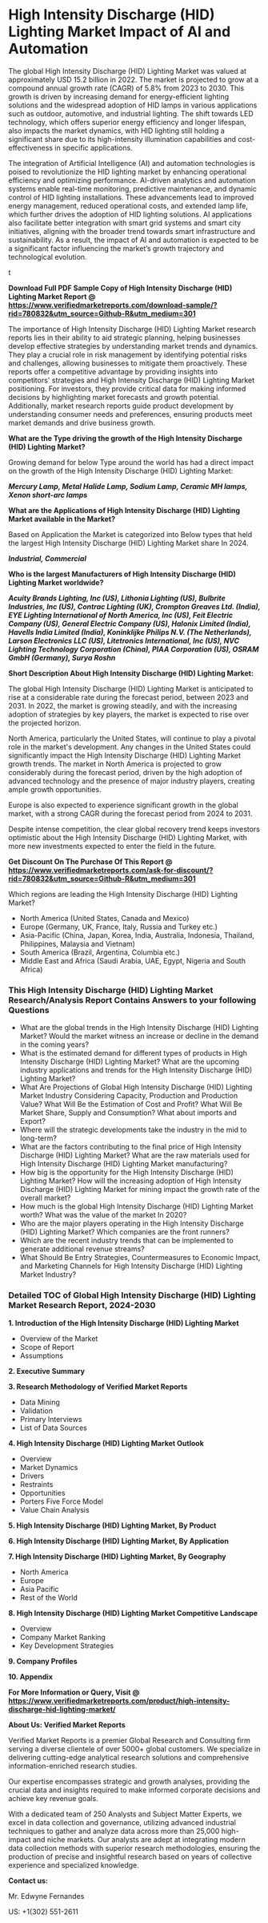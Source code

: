 <meta name="title" content="Global High Intensity Discharge (HID) Lighting Market Impact of AI and Automation"><meta name="description" content="The global High Intensity Discharge (HID) Lighting Market was valued at approximately USD 15.2 billion in 2022. The market is projected to grow at a compound annual gr"><meta name="title" content="High Intensity Discharge (HID) Lighting Market Size, Share, Scope, Trends, Growth, Opportunities, Analysis, Forecast"><h1>High Intensity Discharge (HID) Lighting Market Impact of AI and Automation</h1><p>The global High Intensity Discharge (HID) Lighting Market was valued at approximately USD 15.2 billion in 2022. The market is projected to grow at a compound annual growth rate (CAGR) of 5.8% from 2023 to 2030. This growth is driven by increasing demand for energy-efficient lighting solutions and the widespread adoption of HID lamps in various applications such as outdoor, automotive, and industrial lighting. The shift towards LED technology, which offers superior energy efficiency and longer lifespan, also impacts the market dynamics, with HID lighting still holding a significant share due to its high-intensity illumination capabilities and cost-effectiveness in specific applications.</p><p>The integration of Artificial Intelligence (AI) and automation technologies is poised to revolutionize the HID lighting market by enhancing operational efficiency and optimizing performance. AI-driven analytics and automation systems enable real-time monitoring, predictive maintenance, and dynamic control of HID lighting installations. These advancements lead to improved energy management, reduced operational costs, and extended lamp life, which further drives the adoption of HID lighting solutions. AI applications also facilitate better integration with smart grid systems and smart city initiatives, aligning with the broader trend towards smart infrastructure and sustainability. As a result, the impact of AI and automation is expected to be a significant factor influencing the market’s growth trajectory and technological evolution.</p>t</p><p id="" class=""><strong>Download Full PDF Sample Copy of High Intensity Discharge (HID) Lighting Market Report @ <a href="https://www.verifiedmarketreports.com/download-sample/?rid=780832&utm_source=Github-R&utm_medium=301" target="_blank">https://www.verifiedmarketreports.com/download-sample/?rid=780832&utm_source=Github-R&utm_medium=301</a></strong></p><p>The importance of&nbsp;High Intensity Discharge (HID) Lighting Market research reports lies in their ability to aid strategic planning, helping businesses develop effective strategies by understanding market trends and dynamics. They play a crucial role in risk management by identifying potential risks and challenges, allowing businesses to mitigate them proactively. These reports offer a competitive advantage by providing insights into competitors' strategies and High Intensity Discharge (HID) Lighting Market positioning. For investors, they provide critical data for making informed decisions by highlighting market forecasts and growth potential. Additionally, market research reports guide product development by understanding consumer needs and preferences, ensuring products meet market demands and drive business growth.</p><p><strong>What are the&nbsp;Type driving the growth of the High Intensity Discharge (HID) Lighting Market?</strong></p><p id="" class="">Growing demand for below Type around the world has had a direct impact on the growth of the High Intensity Discharge (HID) Lighting Market:</p><em><strong>Mercury Lamp, Metal Halide Lamp, Sodium Lamp, Ceramic MH lamps, Xenon short-arc lamps</strong></em></p><strong>What are the&nbsp;Applications&nbsp;of High Intensity Discharge (HID) Lighting Market available in the Market?</strong></p><p id="" class="">Based on Application the Market is categorized into Below types that held the largest High Intensity Discharge (HID) Lighting Market share In 2024.</p><em><strong>Industrial, Commercial</strong></em></p><strong>Who is the largest Manufacturers of High Intensity Discharge (HID) Lighting Market worldwide?</strong></p><p><em><strong>Acuity Brands Lighting, Inc (US), Lithonia Lighting (US), Bulbrite Industries, Inc (US), Contrac Lighting (UK), Crompton Greaves Ltd. (India), EYE Lighting International of North America, Inc (US), Feit Electric Company (US), General Electric Company (US), Halonix Limited (India), Havells India Limited (India), Koninklijke Philips N.V. (The Netherlands), Larson Electronics LLC (US), Litetronics International, Inc (US), NVC Lighting Technology Corporation (China), PIAA Corporation (US), OSRAM GmbH (Germany), Surya Roshn</strong></em></p><p id="" class=""><strong>Short Description About High Intensity Discharge (HID) Lighting Market:</strong></p><p>The global High Intensity Discharge (HID) Lighting Market is anticipated to rise at a considerable rate during the forecast period, between 2023 and 2031. In 2022, the market is growing steadily, and with the increasing adoption of strategies by key players, the market is expected to rise over the projected horizon.</p><p>North America, particularly the United States, will continue to play a pivotal role in the market's development. Any changes in the United States could significantly impact the High Intensity Discharge (HID) Lighting Market growth trends. The market in North America is projected to grow considerably during the forecast period, driven by the high adoption of advanced technology and the presence of major industry players, creating ample growth opportunities.</p><p>Europe is also expected to experience significant growth in the global market, with a strong CAGR during the forecast period from 2024 to 2031.</p><p>Despite intense competition, the clear global recovery trend keeps investors optimistic about the High Intensity Discharge (HID) Lighting Market, with more new investments expected to enter the field in the future.</p><p id="" class=""><strong>Get Discount On The Purchase Of This Report @ <a href="https://www.verifiedmarketreports.com/ask-for-discount/?rid=780832&utm_source=Github-R&utm_medium=301" target="_blank">https://www.verifiedmarketreports.com/ask-for-discount/?rid=780832&utm_source=Github-R&utm_medium=301</a></strong></p>Which regions are leading the High Intensity Discharge (HID) Lighting Market?</p><ul><li>North America (United States, Canada and Mexico)</li><li>Europe (Germany, UK, France, Italy, Russia and Turkey etc.)</li><li>Asia-Pacific (China, Japan, Korea, India, Australia, Indonesia, Thailand, Philippines, Malaysia and Vietnam)</li><li>South America (Brazil, Argentina, Columbia etc.)</li><li>Middle East and Africa (Saudi Arabia, UAE, Egypt, Nigeria and South Africa)</li></ul><h3 id="" class="">This High Intensity Discharge (HID) Lighting Market Research/Analysis Report Contains Answers to your following Questions</h3><ul><li>What are the global trends in the High Intensity Discharge (HID) Lighting Market? Would the market witness an increase or decline in the demand in the coming years?</li><li>What is the estimated demand for different types of products in High Intensity Discharge (HID) Lighting Market? What are the upcoming industry applications and trends for the High Intensity Discharge (HID) Lighting Market?</li><li>What Are Projections of Global High Intensity Discharge (HID) Lighting Market Industry Considering Capacity, Production and Production Value? What Will Be the Estimation of Cost and Profit? What Will Be Market Share, Supply and Consumption? What about imports and Export?</li><li>Where will the strategic developments take the industry in the mid to long-term?</li><li>What are the factors contributing to the final price of High Intensity Discharge (HID) Lighting Market? What are the raw materials used for High Intensity Discharge (HID) Lighting Market manufacturing?</li><li>How big is the opportunity for the High Intensity Discharge (HID) Lighting Market? How will the increasing adoption of High Intensity Discharge (HID) Lighting Market for mining impact the growth rate of the overall market?</li><li>How much is the global High Intensity Discharge (HID) Lighting Market worth? What was the value of the market In 2020?</li><li>Who are the major players operating in the High Intensity Discharge (HID) Lighting Market? Which companies are the front runners?</li><li>Which are the recent industry trends that can be implemented to generate additional revenue streams?</li><li>What Should Be Entry Strategies, Countermeasures to Economic Impact, and Marketing Channels for High Intensity Discharge (HID) Lighting Market Industry?</li></ul><h3 id="" class="">Detailed TOC of Global High Intensity Discharge (HID) Lighting Market Research Report, 2024-2030</h3><p id="" class=""><strong>1. Introduction of the High Intensity Discharge (HID) Lighting Market</strong></p><ul><li>Overview of the Market</li><li>Scope of Report</li><li>Assumptions</li></ul><p id="" class=""><strong>2. Executive Summary</strong></p><p id="" class=""><strong>3. Research Methodology of Verified Market Reports</strong></p><ul><li>Data Mining</li><li>Validation</li><li>Primary Interviews</li><li>List of Data Sources</li></ul><p id="" class=""><strong>4. High Intensity Discharge (HID) Lighting Market Outlook</strong></p><ul><li>Overview</li><li>Market Dynamics</li><li>Drivers</li><li>Restraints</li><li>Opportunities</li><li>Porters Five Force Model</li><li>Value Chain Analysis</li></ul><p id="" class=""><strong>5. High Intensity Discharge (HID) Lighting Market, By Product</strong></p><p id="" class=""><strong>6. High Intensity Discharge (HID) Lighting Market, By Application</strong></p><p id="" class=""><strong>7. High Intensity Discharge (HID) Lighting Market, By Geography</strong></p><ul><li>North America</li><li>Europe</li><li>Asia Pacific</li><li>Rest of the World</li></ul><p id="" class=""><strong>8. High Intensity Discharge (HID) Lighting Market Competitive Landscape</strong></p><ul><li>Overview</li><li>Company Market Ranking</li><li>Key Development Strategies</li></ul><p id="" class=""><strong>9. Company Profiles</strong></p><p id="" class=""><strong>10. Appendix</strong></p><p id="" class=""><strong>For More Information or Query, Visit @ <a href="https://www.verifiedmarketreports.com/product/high-intensity-discharge-hid-lighting-market/" target="_blank">https://www.verifiedmarketreports.com/product/high-intensity-discharge-hid-lighting-market/</a></strong></p><p id="" class=""><strong>About Us: Verified Market Reports</strong></p><p id="" class="">Verified Market Reports is a premier Global Research and Consulting firm serving a diverse clientele of over 5000+ global customers. We specialize in delivering cutting-edge analytical research solutions and comprehensive information-enriched research studies.</p><p id="" class="">Our expertise encompasses strategic and growth analyses, providing the crucial data and insights required to make informed corporate decisions and achieve key revenue goals.</p><p id="" class="">With a dedicated team of 250 Analysts and Subject Matter Experts, we excel in data collection and governance, utilizing advanced industrial techniques to gather and analyze data across more than 25,000 high-impact and niche markets. Our analysts are adept at integrating modern data collection methods with superior research methodologies, ensuring the production of precise and insightful research based on years of collective experience and specialized knowledge.</p><p id="" class=""><strong>Contact us:</strong></p><p id="" class="">Mr. Edwyne Fernandes</p><p id="" class="">US: +1(302) 551-2611</p>